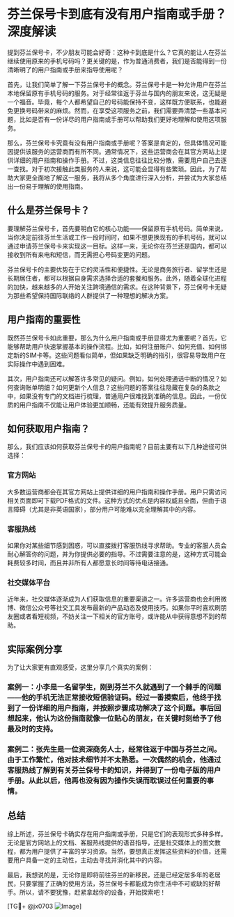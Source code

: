 # 芬兰保号卡到底有没有用户指南或手册？深度解读

提到芬兰保号卡，不少朋友可能会好奇：这种卡到底是什么？它真的能让人在芬兰继续使用原来的手机号码吗？更关键的是，作为普通消费者，我们是否能得到一份清晰明了的用户指南或手册来指导使用呢？

首先，让我们简单了解一下芬兰保号卡的概念。芬兰保号卡是一种允许用户在芬兰本地保留原有手机号码的服务。对于经常往返于芬兰与国内的朋友来说，这无疑是一个福音。毕竟，每个人都希望自己的号码能保持不变，这样既方便联系，也能避免更换号码带来的麻烦。然而，在享受这项服务之前，我们需要弄清楚一些基本问题，比如是否有一份详尽的用户指南或手册可以帮助我们更好地理解和使用这项服务。

那么，芬兰保号卡究竟有没有用户指南或手册呢？答案是肯定的，但具体情况可能因提供该服务的运营商而有所不同。通常情况下，这些运营商会在其官方网站上提供详细的用户指南和操作手册。不过，这类信息往往比较分散，需要用户自己去逐一查找。对于初次接触此类服务的人来说，这可能会显得有些繁琐。因此，为了帮助大家更全面地了解这一服务，我将从多个角度进行深入分析，并尝试为大家总结出一份易于理解的使用指南。

## 什么是芬兰保号卡？

要理解芬兰保号卡，首先要明白它的核心功能——保留原有手机号码。简单来说，当你决定前往芬兰生活或工作一段时间时，如果不想更换现有的手机号码，就可以通过申请芬兰保号卡来实现这一目标。这样一来，无论你在芬兰还是国内，都可以接收到所有来电和短信，而无需担心号码变更的问题。

芬兰保号卡的主要优势在于它的灵活性和便捷性。无论是商务旅行者、留学生还是长期居住者，都可以根据自身需求选择合适的套餐和服务。此外，随着全球化进程的加快，越来越多的人开始关注跨境通信的需求。在这种背景下，芬兰保号卡无疑为那些希望保持国际联络的人群提供了一种理想的解决方案。

## 用户指南的重要性

既然芬兰保号卡如此重要，那么为什么用户指南或手册显得尤为重要呢？首先，它能够帮助用户快速掌握基本的操作流程。比如，如何注册账户、如何充值、如何绑定新的SIM卡等。这些问题看似简单，但如果缺乏明确的指引，很容易导致用户在实际操作中遇到困难。

其次，用户指南还可以解答许多常见的疑问。例如，如何处理通话中断的情况？如何查询账单明细？如何更新个人信息？这些问题的答案往往隐藏在复杂的条款之中，如果没有专门的文档进行梳理，普通用户很难找到准确的信息。因此，一份优质的用户指南不仅能让用户体验更加顺畅，还能有效提升服务质量。

## 如何获取用户指南？

那么，我们应该如何获取芬兰保号卡的用户指南呢？目前主要有以下几种途径可供选择：

### 官方网站

大多数运营商都会在其官方网站上提供详细的用户指南和操作手册。用户只需访问相关页面即可下载PDF格式的文件。这种方式的优点是内容权威且全面，但由于语言障碍（尤其是非英语国家），部分用户可能难以完全理解其中的内容。

### 客服热线

如果你对某些细节感到困惑，可以直接拨打客服热线寻求帮助。专业的客服人员会耐心解答你的问题，并为你提供必要的指导。不过需要注意的是，这种方式可能会耗费较多时间，而且并非所有人都愿意长时间等待电话接通。

### 社交媒体平台

近年来，社交媒体逐渐成为人们获取信息的重要渠道之一。许多运营商也会利用微博、微信公众号等社交工具发布最新的产品动态及使用技巧。如果你平时喜欢刷朋友圈或者看短视频，不妨关注一下相关的官方账号，或许能从中获得意想不到的帮助。

## 实际案例分享

为了让大家更有直观感受，这里分享几个真实的案例：

### 案例一：小李是一名留学生，刚到芬兰不久就遇到了一个棘手的问题——他的手机无法正常接收短信验证码。经过一番摸索后，他终于找到了一份详细的用户指南，并按照步骤成功解决了这个问题。事后回想起来，他认为这份指南就像一位贴心的朋友，在关键时刻给予了他最及时的支持。

### 案例二：张先生是一位资深商务人士，经常往返于中国与芬兰之间。由于工作繁忙，他对技术细节并不太熟悉。一次偶然的机会，他通过客服热线了解到有关芬兰保号卡的知识，并得到了一份电子版的用户手册。从此以后，他再也没有因为操作失误而耽误过任何重要的事情。

## 总结

综上所述，芬兰保号卡确实存在用户指南或手册，只是它们的表现形式多种多样。无论是官方网站上的文档、客服热线提供的语音指导，还是社交媒体上的图文教程，都为用户提供了丰富的学习资源。当然，要想真正发挥这些资料的价值，还需要用户具备一定的主动性，主动去寻找并消化其中的内容。

最后，我想说的是，无论你是即将前往芬兰的新移民，还是已经定居多年的老居民，只要掌握了正确的使用方法，芬兰保号卡都能成为你生活中不可或缺的好帮手。所以，请不要犹豫，赶紧拿起你的设备，开始探索吧！

[TG💪+ @jx0703 ![Image](https://github.com/user-attachments/assets/dbca1d08-cadb-493c-b0ec-ad6f7a83f270)]